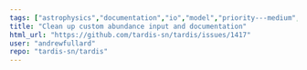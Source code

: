 ```yaml
---
tags: ["astrophysics","documentation","io","model","priority---medium","python","radiative-transfer","science","supernova"]
title: "Clean up custom abundance input and documentation"
html_url: "https://github.com/tardis-sn/tardis/issues/1417"
user: "andrewfullard"
repo: "tardis-sn/tardis"
---
```


